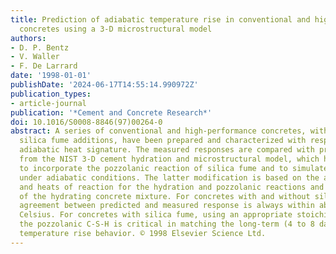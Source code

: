 ```yaml
---
title: Prediction of adiabatic temperature rise in conventional and high-performance
  concretes using a 3-D microstructural model
authors:
- D. P. Bentz
- V. Waller
- F. De Larrard
date: '1998-01-01'
publishDate: '2024-06-17T14:55:14.990972Z'
publication_types:
- article-journal
publication: '*Cement and Concrete Research*'
doi: 10.1016/S0008-8846(97)00264-0
abstract: A series of conventional and high-performance concretes, with and without
  silica fume additions, have been prepared and characterized with respect to their
  adiabatic heat signature. The measured responses are compared with predicted values
  from the NIST 3-D cement hydration and microstructural model, which has been modified
  to incorporate the pozzolanic reaction of silica fume and to simulate hydration
  under adiabatic conditions. The latter modification is based on the activation energies
  and heats of reaction for the hydration and pozzolanic reactions and the heat capacity
  of the hydrating concrete mixture. For concretes with and without silica fume, the
  agreement between predicted and measured response is always within about five degrees
  Celsius. For concretes with silica fume, using an appropriate stoichiometry for
  the pozzolanic C-S-H is critical in matching the long-term (4 to 8 day) experimental
  temperature rise behavior. © 1998 Elsevier Science Ltd.
---
```


